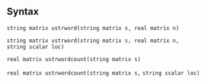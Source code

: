 ## Syntax

`string matrix ustrword(string matrix s, real matrix n)`

`string matrix ustrword(string matrix s, real matrix n,`  
`string scalar loc)`

`real matrix ustrwordcount(string matrix s)`

`real matrix ustrwordcount(string matrix s,`
`string scalar loc)`
